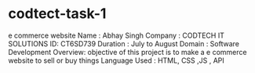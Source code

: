# codtect-task-1
e commerce website
Name : Abhay Singh
Company : CODTECH IT SOLUTIONS
ID: CT6SD739
Duration : July to August
Domain : Software Development
Overview: objective of this project is to make a e commerce website to sell or buy things
Language Used : HTML, CSS ,JS , API
